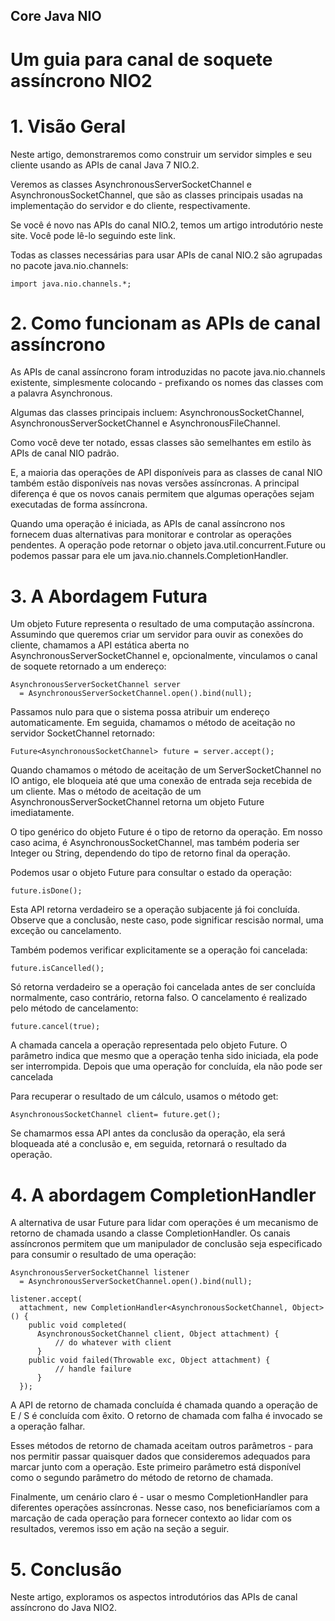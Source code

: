 ## Core Java NIO

# Um guia para canal de soquete assíncrono NIO2

# 1. Visão Geral
Neste artigo, demonstraremos como construir um servidor simples e seu cliente usando as APIs de canal Java 7 NIO.2.

Veremos as classes AsynchronousServerSocketChannel e AsynchronousSocketChannel, que são as classes principais usadas na implementação do servidor e do cliente, respectivamente.

Se você é novo nas APIs do canal NIO.2, temos um artigo introdutório neste site. Você pode lê-lo seguindo este link.

Todas as classes necessárias para usar APIs de canal NIO.2 são agrupadas no pacote java.nio.channels:

```
import java.nio.channels.*;
```

# 2. Como funcionam as APIs de canal assíncrono
As APIs de canal assíncrono foram introduzidas no pacote java.nio.channels existente, simplesmente colocando - prefixando os nomes das classes com a palavra Asynchronous.

Algumas das classes principais incluem: AsynchronousSocketChannel, AsynchronousServerSocketChannel e AsynchronousFileChannel.

Como você deve ter notado, essas classes são semelhantes em estilo às APIs de canal NIO padrão.

E, a maioria das operações de API disponíveis para as classes de canal NIO também estão disponíveis nas novas versões assíncronas. A principal diferença é que os novos canais permitem que algumas operações sejam executadas de forma assíncrona.

Quando uma operação é iniciada, as APIs de canal assíncrono nos fornecem duas alternativas para monitorar e controlar as operações pendentes. A operação pode retornar o objeto java.util.concurrent.Future ou podemos passar para ele um java.nio.channels.CompletionHandler.

# 3. A Abordagem Futura
Um objeto Future representa o resultado de uma computação assíncrona. Assumindo que queremos criar um servidor para ouvir as conexões do cliente, chamamos a API estática aberta no AsynchronousServerSocketChannel e, opcionalmente, vinculamos o canal de soquete retornado a um endereço:

```
AsynchronousServerSocketChannel server 
  = AsynchronousServerSocketChannel.open().bind(null);
```

Passamos nulo para que o sistema possa atribuir um endereço automaticamente. Em seguida, chamamos o método de aceitação no servidor SocketChannel retornado:

```
Future<AsynchronousSocketChannel> future = server.accept();
```

Quando chamamos o método de aceitação de um ServerSocketChannel no IO antigo, ele bloqueia até que uma conexão de entrada seja recebida de um cliente. Mas o método de aceitação de um AsynchronousServerSocketChannel retorna um objeto Future imediatamente.

O tipo genérico do objeto Future é o tipo de retorno da operação. Em nosso caso acima, é AsynchronousSocketChannel, mas também poderia ser Integer ou String, dependendo do tipo de retorno final da operação.

Podemos usar o objeto Future para consultar o estado da operação:

```
future.isDone();
```


Esta API retorna verdadeiro se a operação subjacente já foi concluída. Observe que a conclusão, neste caso, pode significar rescisão normal, uma exceção ou cancelamento.

Também podemos verificar explicitamente se a operação foi cancelada:

```
future.isCancelled();
```

Só retorna verdadeiro se a operação foi cancelada antes de ser concluída normalmente, caso contrário, retorna falso. O cancelamento é realizado pelo método de cancelamento:

```
future.cancel(true);
```

A chamada cancela a operação representada pelo objeto Future. O parâmetro indica que mesmo que a operação tenha sido iniciada, ela pode ser interrompida. Depois que uma operação for concluída, ela não pode ser cancelada

Para recuperar o resultado de um cálculo, usamos o método get:

```
AsynchronousSocketChannel client= future.get();
```

Se chamarmos essa API antes da conclusão da operação, ela será bloqueada até a conclusão e, em seguida, retornará o resultado da operação.

# 4. A abordagem CompletionHandler
A alternativa de usar Future para lidar com operações é um mecanismo de retorno de chamada usando a classe CompletionHandler. Os canais assíncronos permitem que um manipulador de conclusão seja especificado para consumir o resultado de uma operação:

```
AsynchronousServerSocketChannel listener
  = AsynchronousServerSocketChannel.open().bind(null);

listener.accept(
  attachment, new CompletionHandler<AsynchronousSocketChannel, Object>() {
    public void completed(
      AsynchronousSocketChannel client, Object attachment) {
          // do whatever with client
      }
    public void failed(Throwable exc, Object attachment) {
          // handle failure
      }
  });
```

A API de retorno de chamada concluída é chamada quando a operação de E / S é concluída com êxito. O retorno de chamada com falha é invocado se a operação falhar.

Esses métodos de retorno de chamada aceitam outros parâmetros - para nos permitir passar quaisquer dados que consideremos adequados para marcar junto com a operação. Este primeiro parâmetro está disponível como o segundo parâmetro do método de retorno de chamada.

Finalmente, um cenário claro é - usar o mesmo CompletionHandler para diferentes operações assíncronas. Nesse caso, nos beneficiaríamos com a marcação de cada operação para fornecer contexto ao lidar com os resultados, veremos isso em ação na seção a seguir.

# 5. Conclusão
Neste artigo, exploramos os aspectos introdutórios das APIs de canal assíncrono do Java NIO2.